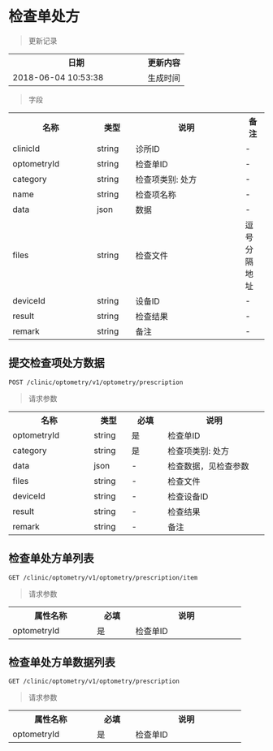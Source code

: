 # 检查单处方

> 更新记录

<table>
    <tr>
        <th style="width:250px;">日期</th>
        <th>更新内容</th>
    </tr>
    <tr>
        <td>2018-06-04 10:53:38</td>
        <td>生成时间</td>
    </tr>
</table>

> 字段

<table>
    <tr>
        <th style="width:150px;">名称</th>
        <th style="width:60px;">类型</th>
        <th style="width:200px;">说明</th>
        <th>备注</th>
    </tr>
    <tr>
        <td>clinicId</td>
        <td>string</td>
        <td>诊所ID</td>
        <td>-</td>
    </tr>
    <tr>
        <td>optometryId</td>
        <td>string</td>
        <td>检查单ID</td>
        <td>-</td>
    </tr>
    <tr>
        <td>category</td>
        <td>string</td>
        <td>检查项类别: 处方</td>
        <td>-</td>
    </tr>
    <tr>
        <td>name</td>
        <td>string</td>
        <td>检查项名称</td>
        <td>-</td>
    </tr>
    <tr>
        <td>data</td>
        <td>json</td>
        <td>数据</td>
        <td>-</td>
    </tr>
    <tr>
        <td>files</td>
        <td>string</td>
        <td>检查文件</td>
        <td>逗号分隔地址</td>
    </tr>
    <tr>
        <td>deviceId</td>
        <td>string</td>
        <td>设备ID</td>
        <td>-</td>
    </tr>
    <tr>
        <td>result</td>
        <td>string</td>
        <td>检查结果</td>
        <td>-</td>
    </tr>
    <tr>
        <td>remark</td>
        <td>string</td>
        <td>备注</td>
        <td>-</td>
    </tr>
</table>


## 提交检查项处方数据

```
POST /clinic/optometry/v1/optometry/prescription
```

>请求参数
<table>
    <tr>
        <th style="width:150px;">名称</th>
        <th style="width:60px;">类型</th>
        <th style="width:60px;">必填</th>
        <th style="width:200px;">说明</th>
    </tr>
    <tr>
        <td>optometryId</td>
        <td>string</td>
        <td>是</td>
        <td>检查单ID</td>
    </tr>
    <tr>
        <td>category</td>
        <td>string</td>
        <td>是</td>
        <td>检查项类别: 处方</td>
    </tr>
    <tr>
        <td>data</td>
        <td>json</td>
        <td>-</td>
        <td>检查数据，见检查参数</td>
    </tr>
    <tr>
        <td>files</td>
        <td>string</td>
        <td>-</td>
        <td>检查文件</td>
    </tr>
    <tr>
        <td>deviceId</td>
        <td>string</td>
        <td>-</td>
        <td>检查设备ID</td>
    </tr>
    <tr>
        <td>result</td>
        <td>string</td>
        <td>-</td>
        <td>检查结果</td>
    </tr>   
    <tr>
        <td>remark</td>
        <td>string</td>
        <td>-</td>
        <td>备注</td>
    </tr>
</table>

## 检查单处方单列表

```
GET /clinic/optometry/v1/optometry/prescription/item
```
> 请求参数

<table>
    <tr>
        <th style="width:150px;">属性名称</th>
        <th style="width:60px;">必填</th>
        <th style="width:200px;">说明</th>
    </tr>
    <tr>
        <td>optometryId</td>
        <td>是</td>
        <td>检查单ID</td>
    </tr>
</table>

## 检查单处方单数据列表

```
GET /clinic/optometry/v1/optometry/prescription
```
> 请求参数

<table>
    <tr>
        <th style="width:150px;">属性名称</th>
        <th style="width:60px;">必填</th>
        <th style="width:200px;">说明</th>
    </tr>
    <tr>
        <td>optometryId</td>
        <td>是</td>
        <td>检查单ID</td>
    </tr>
</table>
